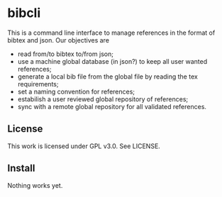 # bibcli

This is a command line interface to manage references in the format of bibtex
and json.
Our objectives are

- read from/to bibtex to/from json;
- use a machine global database (in json?) to keep all user wanted references;
- generate a local bib file from the global file by reading the tex requirements;
- set a naming convention for references;
- estabilish a user reviewed global repository of references;
- sync with a remote global repository for all validated references.

## License

This work is licensed under GPL v3.0. See LICENSE.

## Install

Nothing works yet.
